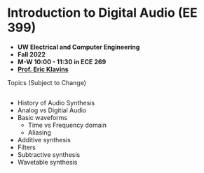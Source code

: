 # Introduction to Digital Audio (EE 399)
- **UW Electrical and Computer Engineering**
- **Fall 2022**
- **M-W 10:00 - 11:30 in ECE 269** 
- **[Prof. Eric Klavins](http://klavinslab.org/)**

Topics (Subject to Change)
##

- History of Audio Synthesis
- Analog vs Digitial Audio
- Basic waveforms
  - Time vs Frequency domain
  - Aliasing
- Additive synthesis
- Filters
- Subtractive synthesis
- Wavetable synthesis
